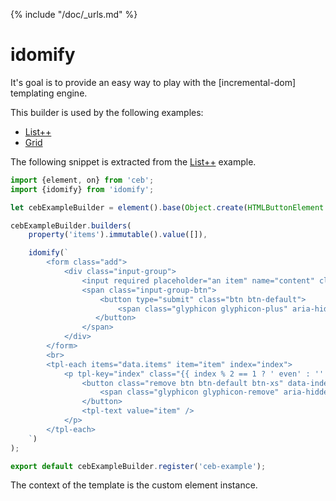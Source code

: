{% include "/doc/_urls.md" %}
# idomify

It's goal is to provide an easy way to play with the [incremental-dom] templating engine.

This builder is used by the following examples:

- [List++](../list-plusplus/README.md)
- [Grid](../grid/README.md)

The following snippet is extracted from the [List++](../list-plusplus/README.md) example.

```javascript
import {element, on} from 'ceb';
import {idomify} from 'idomify';

let cebExampleBuilder = element().base(Object.create(HTMLButtonElement.prototype), 'button');

cebExampleBuilder.builders(
    property('items').immutable().value([]),

    idomify(`
        <form class="add">
            <div class="input-group">
                <input required placeholder="an item" name="content" class="form-control">
                <span class="input-group-btn">
                    <button type="submit" class="btn btn-default">
                        <span class="glyphicon glyphicon-plus" aria-hidden="true"></span>
                   </button>
                </span>
            </div>
        </form>
        <br>
        <tpl-each items="data.items" item="item" index="index">
            <p tpl-key="index" class="{{ index % 2 == 1 ? ' even' : '' }}">
                <button class="remove btn btn-default btn-xs" data-index="{{ index }}">
                    <span class="glyphicon glyphicon-remove" aria-hidden="true"></span>
                </button>
                <tpl-text value="item" />
            </p>
        </tpl-each>
    `)
);

export default cebExampleBuilder.register('ceb-example');
```

The context of the template is the custom element instance.
